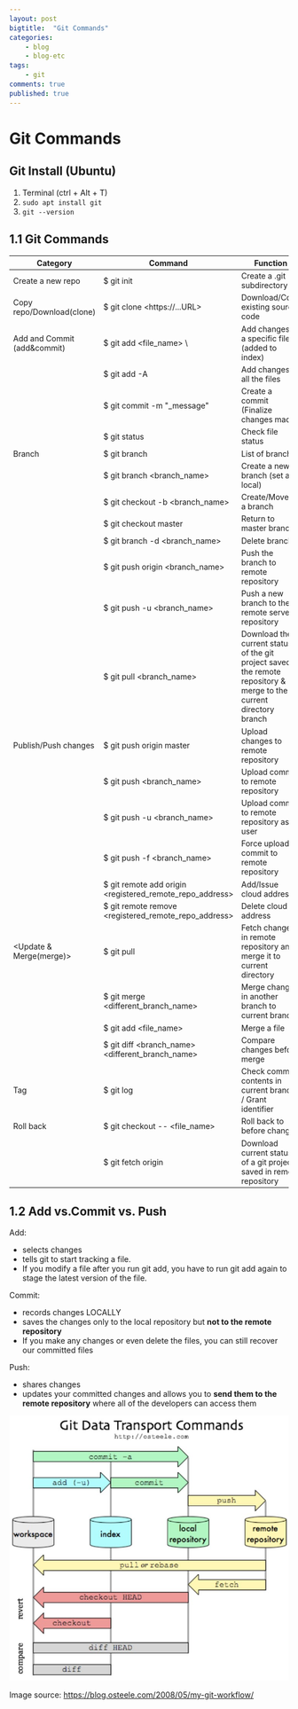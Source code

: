 ```yaml
---
layout: post
bigtitle:  "Git Commands"
categories:
    - blog
    - blog-etc
tags:
    - git
comments: true
published: true
---
```


# Git Commands

## Git Install (Ubuntu)

1) Terminal (ctrl + Alt + T)  
2) <code>sudo apt install git</code>  
3) <code>git --version</code>  

## 1.1 Git Commands

|Category|Command|Function|
|---|---|---|
|Create a new repo | $ git init | Create a .git subdirectory|
|Copy repo/Download(clone) | $ git clone \<https://...URL\> | Download/Copy existing source code|
|Add and Commit (add&commit) | $ git add <file_name> \ | Add changes in a specific file (added to index) |
| | $ git add -A | Add changes in all the files|
| | $ git commit -m "_message" | Create a commit (Finalize changes made)|
| | $ git status | Check file status
|Branch | $ git branch | List of branches |
| | $ git branch <branch_name> | Create a new branch (set as local) |
| | $ git checkout -b <branch_name> | Create/Move to a branch|
| | $ git checkout master | Return to master branch |
| | $ git branch -d <branch_name> | Delete branch |
| | $ git push origin <branch_name> | Push the branch to remote repository |
| | $ git push -u <remote> <branch_name> | Push a new branch to the remote server's repository|
| | $ git pull <remote> <branch_name> | Download the current status of the git project saved in the remote repository & merge to the current directory branch |
| Publish/Push changes | $ git push origin master | Upload changes to remote repository |
| | $ git push <remote> <branch_name> | Upload commit to remote repository |
| | $ git push -u <remote> <branch_name> | Upload commit to remote repository as a user |
| | $ git push -f <remote> <branch_name> | Force upload commit to remote repository |
| | $ git remote add origin <registered_remote_repo_address> | Add/Issue cloud address |
| | $ git remote remove <registered_remote_repo_address> | Delete cloud address |
| <Update & Merge(merge)> | $ git pull | Fetch changes in remote repository and merge it to current directory |
| | $ git merge <different_branch_name> | Merge changes in another branch to current branch |
| | $ git add <file_name> | Merge a file |
| | $ git diff <branch_name> <different_branch_name> | Compare changes before merge |
| Tag | $ git log | Check commit contents in current branch / Grant identifier |
| Roll back | $ git checkout -- <file_name> | Roll back to before change |
| | $ git fetch origin | Download current status of a git project saved in remote repository |

## 1.2 Add vs.Commit vs. Push

Add:
- selects changes
- tells git to start tracking a file.
- If you modify a file after you run git add, you have to run git add again to stage the latest version of the file.

Commit:
- records changes LOCALLY
- saves the changes only to the local repository but **not to the remote repository**
- If you make any changes or even delete the files, you can still recover our committed files

Push:
- shares changes
- updates your committed changes and allows you to **send them to the remote repository** where all of the developers can access them


![0](/assets/img/Blog/githubpages/0.jpg)

Image source: https://blog.osteele.com/2008/05/my-git-workflow/
